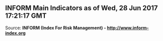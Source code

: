 ## INFORM Main Indicators as of Wed, 28 Jun 2017 17:21:17 GMT

Source: **INFORM (Index For Risk Management) - http://www.inform-index.org**